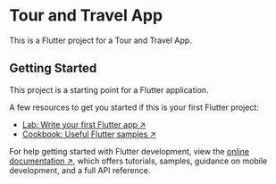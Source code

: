 # Tour and Travel App

This is a Flutter project for a Tour and Travel App.

## Getting Started

This project is a starting point for a Flutter application.

A few resources to get you started if this is your first Flutter project:

- [Lab: Write your first Flutter app ↗](https://docs.flutter.dev/get-started/codelab)
- [Cookbook: Useful Flutter samples ↗](https://docs.flutter.dev/cookbook)

For help getting started with Flutter development, view the
[online documentation ↗](https://docs.flutter.dev/), which offers tutorials,
samples, guidance on mobile development, and a full API reference.
